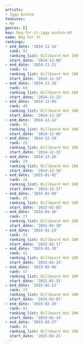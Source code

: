 ```yaml
---
artists:
- Iggy Azalea
features:
- M0
genres: []
key: beg-for-it-iggy-azalea-m0
name: Beg For It
rankings:
- end_date: '2014-11-14'
  rank: 92
  ranking_list: Billboard Hot 100
  start_date: '2014-11-08'
- end_date: '2014-11-21'
  rank: 62
  ranking_list: Billboard Hot 100
  start_date: '2014-11-15'
- end_date: '2014-11-28'
  rank: 60
  ranking_list: Billboard Hot 100
  start_date: '2014-11-22'
- end_date: '2014-12-05'
  rank: 49
  ranking_list: Billboard Hot 100
  start_date: '2014-11-29'
- end_date: '2014-12-12'
  rank: 35
  ranking_list: Billboard Hot 100
  start_date: '2014-12-06'
- end_date: '2014-12-19'
  rank: 29
  ranking_list: Billboard Hot 100
  start_date: '2014-12-13'
- end_date: '2014-12-26'
  rank: 29
  ranking_list: Billboard Hot 100
  start_date: '2014-12-20'
- end_date: '2015-01-02'
  rank: 28
  ranking_list: Billboard Hot 100
  start_date: '2014-12-27'
- end_date: '2015-01-09'
  rank: 29
  ranking_list: Billboard Hot 100
  start_date: '2015-01-03'
- end_date: '2015-01-16'
  rank: 27
  ranking_list: Billboard Hot 100
  start_date: '2015-01-10'
- end_date: '2015-01-23'
  rank: 29
  ranking_list: Billboard Hot 100
  start_date: '2015-01-17'
- end_date: '2015-01-30'
  rank: 42
  ranking_list: Billboard Hot 100
  start_date: '2015-01-24'
- end_date: '2015-02-06'
  rank: 57
  ranking_list: Billboard Hot 100
  start_date: '2015-01-31'
- end_date: '2015-02-13'
  rank: 72
  ranking_list: Billboard Hot 100
  start_date: '2015-02-07'
- end_date: '2015-02-20'
  rank: 83
  ranking_list: Billboard Hot 100
  start_date: '2015-02-14'
- end_date: '2015-02-27'
  rank: 91
  ranking_list: Billboard Hot 100
  start_date: '2015-02-21'
---
```


